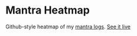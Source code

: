 # Mantra Heatmap
Github-style heatmap of my [mantra logs][logs]. [See it live][live]

[live]: nezaj.github.io/
[logs]: https://github.com/nezaj/logs/blob/master/daily.md

